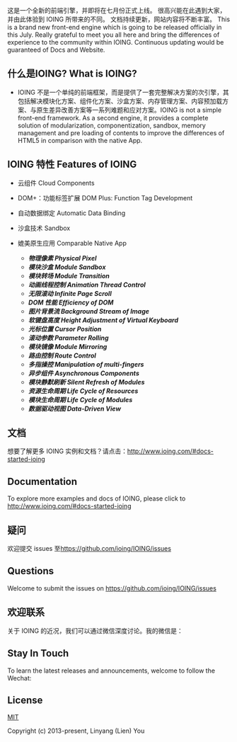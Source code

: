 这是一个全新的前端引擎，并即将在七月份正式上线。
很高兴能在此遇到大家，并由此体验到 IOING 所带来的不同。
文档持续更新，网站内容将不断丰富。
This is a brand new front-end engine which is going to be released officially in this July.
Really grateful to meet you all here and bring the differences of experience to the community within IOING.
Continuous updating would be guaranteed of Docs and Website.

## 什么是IOING? What is IOING?
- IOING 不是一个单纯的前端框架，而是提供了一套完整解决方案的次引擎，其包括解决模块化方案、组件化方案、沙盒方案、内存管理方案、内容预加载方案、与原生差异改善方案等一系列难题和应对方案。IOING is not a simple front-end framework. 
As a second engine, it provides a complete solution of modularization, componentization, sandbox, memory management and pre loading of contents to improve the differences of HTML5 in comparison with the native App.

## IOING 特性 Features of IOING
- 云组件 Cloud Components
- DOM+：功能标签扩展 DOM Plus: Function Tag Development
- 自动数据绑定 Automatic Data Binding
- 沙盒技术 Sandbox
- 媲美原生应用 Comparable Native App

  - ***物理像素 Physical Pixel***
  - ***模块沙盒 Module Sandbox***
  - ***模块转场 Module Transition***
  - ***动画线程控制 Animation Thread Control***
  - ***无限滚动 Infinite Page Scroll***
  - ***DOM 性能 Efficiency of DOM***
  - ***图片背景流 Background Stream of Image***
  - ***软键盘高度 Height Adjustment of Virtual Keyboard***
  - ***光标位置 Cursor Position***
  - ***滚动参数 Parameter Rolling***
  - ***模块镜像 Module Mirroring***
  - ***路由控制 Route Control***
  - ***多指操控 Manipulation of multi-fingers***
  - ***异步组件 Asynchronous Components***
  - ***模块静默刷新 Silent Refresh of Modules***
  - ***资源生命周期 Life Cycle of Resources***
  - ***模块生命周期 Life Cycle of Modules***
  - ***数据驱动视图 Data-Driven View***

## 文档
想要了解更多 IOING 实例和文档？请点击：<http://www.ioing.com/#docs-started-ioing>

## Documentation
To explore more examples and docs of IOING, please click to <http://www.ioing.com/#docs-started-ioing>

## 疑问
欢迎提交 issues 至<https://github.com/ioing/IOING/issues>

## Questions
Welcome to submit the issues on <https://github.com/ioing/IOING/issues>

## 欢迎联系
关于 IOING 的近况，我们可以通过微信深度讨论。我的微信是：

## Stay In Touch
To learn the latest releases and announcements, welcome to follow the Wechat: 

## License

[MIT](http://opensource.org/licenses/MIT)

Copyright (c) 2013-present, Linyang (Lien) You
